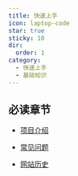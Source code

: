 ```yaml
---
title: 快速上手
icon: laptop-code
star: true
sticky: 10
dir:
  order: 1
category:
  - 快速上手
  - 基础知识
---
```


<VPBanner
    title="UJava(架构设计)"
    content="如果您没有架构经验，可先从设计模式开始~"
    logo="./bg/light2.svg"
    :actions='[
        {
            text: "设计模式",
            link:"/design/",
        },
    ]'
/>


## 必读章节

- [项目介绍](/home.md)

- [常见问题](faq.md)

- [网站历史](history.md)

